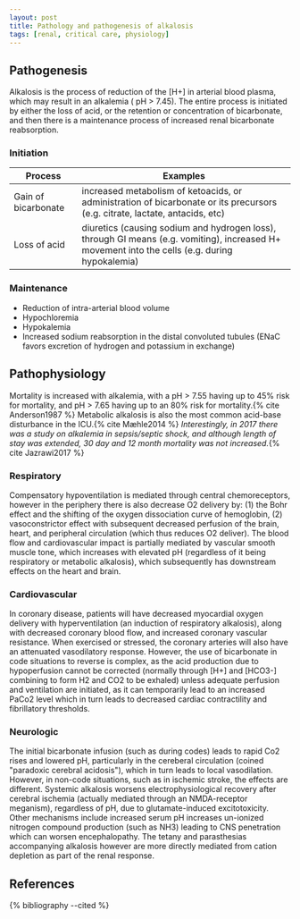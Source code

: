 ```yaml
---
layout: post
title: Pathology and pathogenesis of alkalosis 
tags: [renal, critical care, physiology]
---
```


## Pathogenesis

Alkalosis is the process of reduction of the [H+] in arterial blood plasma, which may result in an alkalemia ( pH > 7.45). The entire process is initiated by either the loss of acid, or the retention or concentration of bicarbonate, and then there is a maintenance process of increased renal bicarbonate reabsorption.

### Initiation

Process | Examples
--- | ---
Gain of bicarbonate | increased metabolism of ketoacids, or administration of bicarbonate or its precursors (e.g. citrate, lactate, antacids, etc)
Loss of acid | diuretics (causing sodium and hydrogen loss), through GI means (e.g. vomiting), increased H+ movement into the cells (e.g. during hypokalemia)

### Maintenance

- Reduction of intra-arterial blood volume
- Hypochloremia
- Hypokalemia
- Increased sodium reabsorption in the distal convoluted tubules (ENaC favors excretion of hydrogen and potassium in exchange)

## Pathophysiology

Mortality is increased with alkalemia, with a pH > 7.55 having up to 45% risk for mortality, and pH > 7.65 having up to an 80% risk for mortality.{% cite Anderson1987 %} Metabolic alkalosis is also the most common acid-base disturbance in the ICU.{% cite Mæhle2014 %}  *Interestingly, in 2017 there was a study on alkalemia in sepsis/septic shock, and although length of stay was extended, 30 day and 12 month mortality was not increased.*{% cite Jazrawi2017 %}

### Respiratory

Compensatory hypoventilation is mediated through central chemoreceptors, however in the periphery there is also decrease O2 delivery by: (1) the Bohr effect and the shifting of the oxygen dissociation curve of hemoglobin, (2) vasoconstrictor effect with subsequent decreased perfusion of the brain, heart, and peripheral circulation (which thus reduces O2 deliver). The blood flow and cardiovascular impact is partially mediated by vascular smooth muscle tone, which increases with elevated pH (regardless of it being respiratory or metabolic alkalosis), which subsequently has downstream effects on the heart and brain.

### Cardiovascular

In coronary disease, patients will have decreased myocardial oxygen delivery with hyperventilation (an induction of respiratory alkalosis), along with decreased coronary blood flow, and increased coronary vascular resistance. When exercised or stressed, the coronary arteries will also have an attenuated vasodilatory response. However, the use of bicarbonate in code situations to reverse is complex, as the acid production due to hypoperfusion cannot be corrected (normally through [H+] and [HCO3-] combining to form H2 and CO2 to be exhaled) unless adequate perfusion and ventilation are initiated, as it can temporarily lead to an increased PaCo2 level which in turn leads to decreased cardiac contractility and fibrillatory thresholds. 

### Neurologic

The initial bicarbonate infusion (such as during codes) leads to rapid Co2 rises and lowered pH, particularly in the cereberal circulation (coined "paradoxic cerebral acidosis"), which in turn leads to local vasodilation. However, in non-code situations, such as in ischemic stroke, the effects are different. Systemic alkalosis worsens electrophysiological recovery after cerebral ischemia (actually mediated through an NMDA-receptor meganism), regardless of pH, due to glutamate-induced excitotoxicity.  Other mechanisms include increased serum pH increases un-ionized nitrogen compound production (such as NH3) leading to CNS penetration which can worsen encephalopathy. The tetany and parasthesias accompanying alkalosis however are more directly mediated from cation depletion as part of the renal response.


## References

{% bibliography --cited %}

 
